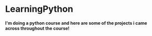 # LearningPython

<h4> I'm doing a python course and here are some of the projects i came across throughout the course! </h4>
